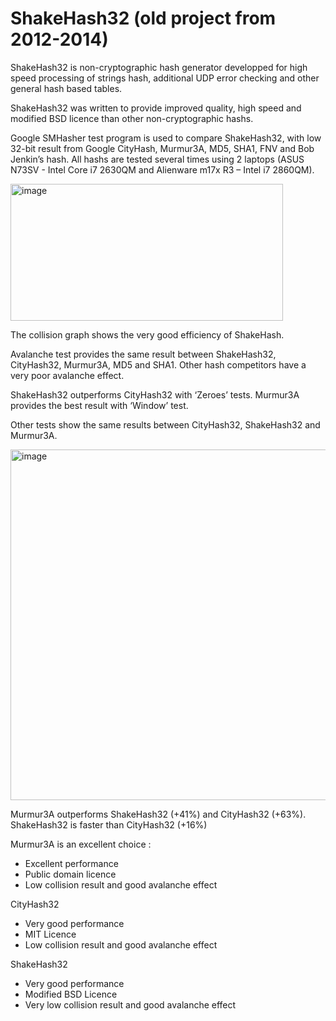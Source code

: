 # ShakeHash32 (old project from 2012-2014)
ShakeHash32 is non-cryptographic hash generator developped for high speed processing of strings hash, additional UDP error checking and other general hash based tables.

ShakeHash32 was written to provide improved quality, high speed and modified BSD licence than other non-cryptographic hashs.

Google SMHasher test program is used to compare ShakeHash32, with low 32-bit result from Google CityHash, Murmur3A, MD5, SHA1, FNV and Bob Jenkin’s hash.
All hashs are tested several times using 2 laptops (ASUS N73SV - Intel Core i7 2630QM and Alienware m17x R3 – Intel i7 2860QM).

<img width="436" height="219" alt="image" src="https://github.com/user-attachments/assets/6c0c50dd-8655-47e7-a6ea-a6da4ba665b2" />

The collision graph shows the very good efficiency of ShakeHash.


Avalanche test provides the same result between ShakeHash32, CityHash32, Murmur3A, MD5 and SHA1. Other hash competitors have a very poor avalanche effect.

ShakeHash32 outperforms CityHash32 with ‘Zeroes’ tests.
Murmur3A provides the best result with ‘Window’ test.

Other tests show the same results between CityHash32, ShakeHash32 and Murmur3A.

<img width="1076" height="561" alt="image" src="https://github.com/user-attachments/assets/8efcd340-9b94-4d86-886b-4700bdacfca9" />

Murmur3A outperforms ShakeHash32 (+41%) and CityHash32 (+63%).
ShakeHash32 is faster than CityHash32 (+16%)

Murmur3A is an excellent choice :
- Excellent performance
- Public domain licence
- Low collision result and good avalanche effect

CityHash32
- Very good performance
- MIT Licence
- Low collision result and good avalanche effect

ShakeHash32
- Very good performance
- Modified BSD Licence
- Very low collision result and good avalanche effect
